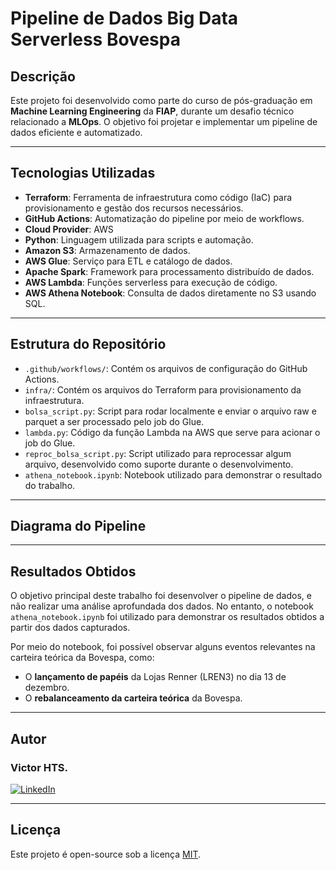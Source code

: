 # Pipeline de Dados Big Data Serverless Bovespa

## Descrição

Este projeto foi desenvolvido como parte do curso de pós-graduação em **Machine Learning Engineering** da **FIAP**, durante um desafio técnico relacionado a **MLOps**. O objetivo foi projetar e implementar um pipeline de dados eficiente e automatizado.

---

## Tecnologias Utilizadas

- **Terraform**: Ferramenta de infraestrutura como código (IaC) para provisionamento e gestão dos recursos necessários.
- **GitHub Actions**: Automatização do pipeline por meio de workflows.
- **Cloud Provider**: AWS
- **Python**: Linguagem utilizada para scripts e automação.
- **Amazon S3**: Armazenamento de dados.
- **AWS Glue**: Serviço para ETL e catálogo de dados.
- **Apache Spark**: Framework para processamento distribuído de dados.
- **AWS Lambda**: Funções serverless para execução de código.
- **AWS Athena Notebook**: Consulta de dados diretamente no S3 usando SQL.

---

## Estrutura do Repositório

- `.github/workflows/`: Contém os arquivos de configuração do GitHub Actions.
- `infra/`: Contém os arquivos do Terraform para provisionamento da infraestrutura.
- `bolsa_script.py`: Script para rodar localmente e enviar o arquivo raw e parquet a ser processado pelo job do Glue.
- `lambda.py`: Código da função Lambda na AWS que serve para acionar o job do Glue.
- `reproc_bolsa_script.py`: Script utilizado para reprocessar algum arquivo, desenvolvido como suporte durante o desenvolvimento.
- `athena_notebook.ipynb`: Notebook utilizado para demonstrar o resultado do trabalho.

---

## Diagrama do Pipeline



---

## Resultados Obtidos

O objetivo principal deste trabalho foi desenvolver o pipeline de dados, e não realizar uma análise aprofundada dos dados. No entanto, o notebook `athena_notebook.ipynb` foi utilizado para demonstrar os resultados obtidos a partir dos dados capturados.

Por meio do notebook, foi possível observar alguns eventos relevantes na carteira teórica da Bovespa, como:

- O **lançamento de papéis** da Lojas Renner (LREN3) no dia 13 de dezembro.
- O **rebalanceamento da carteira teórica** da Bovespa.



---

## Autor

### Victor HTS.
[![LinkedIn](https://img.shields.io/badge/LinkedIn-Perfil-blue?style=flat&logo=linkedin)](https://www.linkedin.com/in/victor-hugo-teles-de-santana-359ba260/)

---

## Licença

Este projeto é open-source sob a licença [MIT](LICENSE).

